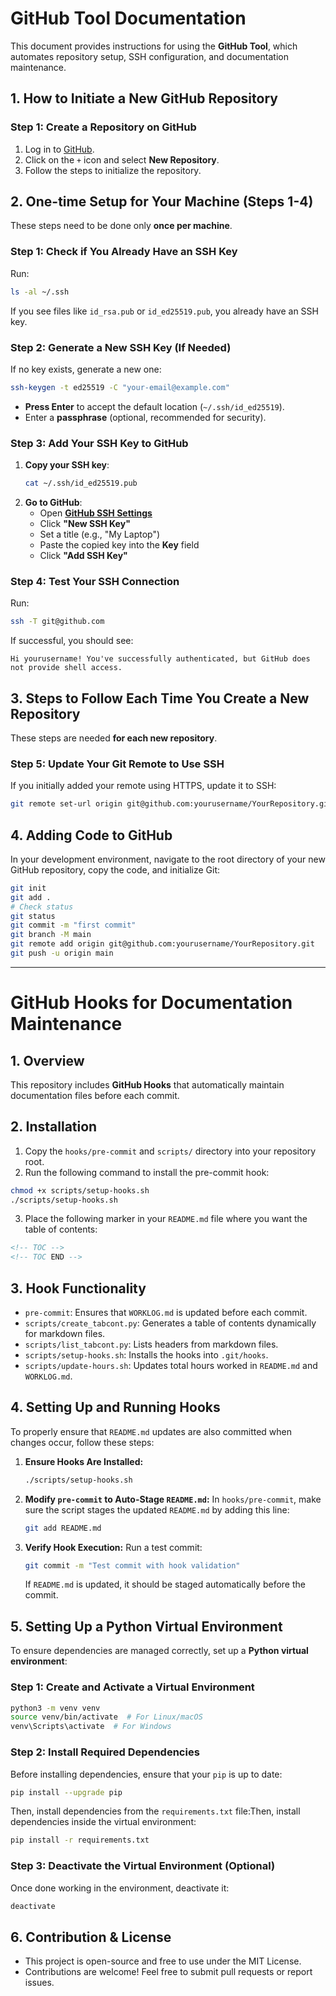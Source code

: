 # GitHub Tool Documentation

This document provides instructions for using the **GitHub Tool**, which automates repository setup, SSH configuration, and documentation maintenance.

## **1. How to Initiate a New GitHub Repository**

### **Step 1: Create a Repository on GitHub**
1. Log in to [GitHub](https://github.com).
2. Click on the `+` icon and select **New Repository**.
3. Follow the steps to initialize the repository.

## **2. One-time Setup for Your Machine (Steps 1-4)**
These steps need to be done only **once per machine**.

### **Step 1: Check if You Already Have an SSH Key**
Run:
```sh
ls -al ~/.ssh
```
If you see files like `id_rsa.pub` or `id_ed25519.pub`, you already have an SSH key.

### **Step 2: Generate a New SSH Key (If Needed)**
If no key exists, generate a new one:
```sh
ssh-keygen -t ed25519 -C "your-email@example.com"
```
- **Press Enter** to accept the default location (`~/.ssh/id_ed25519`).
- Enter a **passphrase** (optional, recommended for security).

### **Step 3: Add Your SSH Key to GitHub**
1. **Copy your SSH key**:
   ```sh
   cat ~/.ssh/id_ed25519.pub
   ```
2. **Go to GitHub**:
   - Open [**GitHub SSH Settings**](https://github.com/settings/keys)
   - Click **"New SSH Key"**
   - Set a title (e.g., "My Laptop")
   - Paste the copied key into the **Key** field
   - Click **"Add SSH Key"**

### **Step 4: Test Your SSH Connection**
Run:
```sh
ssh -T git@github.com
```
If successful, you should see:
```
Hi yourusername! You've successfully authenticated, but GitHub does not provide shell access.
```

## **3. Steps to Follow Each Time You Create a New Repository**
These steps are needed **for each new repository**.

### **Step 5: Update Your Git Remote to Use SSH**
If you initially added your remote using HTTPS, update it to SSH:
```sh
git remote set-url origin git@github.com:yourusername/YourRepository.git
```


## **4. Adding Code to GitHub**
In your development environment, navigate to the root directory of your new GitHub repository, copy the code, and initialize Git:
```sh
git init
git add .
# Check status
git status
git commit -m "first commit"
git branch -M main
git remote add origin git@github.com:yourusername/YourRepository.git
git push -u origin main
```

---

# **GitHub Hooks for Documentation Maintenance**

## **1. Overview**
This repository includes **GitHub Hooks** that automatically maintain documentation files before each commit.

## **2. Installation**
1. Copy the `hooks/pre-commit` and `scripts/` directory into your repository root.
2. Run the following command to install the pre-commit hook:
```sh
chmod +x scripts/setup-hooks.sh
./scripts/setup-hooks.sh
```
3. Place the following marker in your `README.md` file where you want the table of contents:
```md
<!-- TOC --> 
<!-- TOC END -->
```

## **3. Hook Functionality**
- `pre-commit`: Ensures that `WORKLOG.md` is updated before each commit.
- `scripts/create_tabcont.py`: Generates a table of contents dynamically for markdown files.
- `scripts/list_tabcont.py`: Lists headers from markdown files.
- `scripts/setup-hooks.sh`: Installs the hooks into `.git/hooks`.
- `scripts/update-hours.sh`: Updates total hours worked in `README.md` and `WORKLOG.md`.

## **4. Setting Up and Running Hooks**
To properly ensure that `README.md` updates are also committed when changes occur, follow these steps:
1. **Ensure Hooks Are Installed:**
   ```sh
   ./scripts/setup-hooks.sh
   ```
2. **Modify `pre-commit` to Auto-Stage `README.md`:**
   In `hooks/pre-commit`, make sure the script stages the updated `README.md` by adding this line:
   ```sh
   git add README.md
   ```
3. **Verify Hook Execution:** Run a test commit:
   ```sh
   git commit -m "Test commit with hook validation"
   ```
   If `README.md` is updated, it should be staged automatically before the commit.

## **5. Setting Up a Python Virtual Environment**

To ensure dependencies are managed correctly, set up a **Python virtual environment**:

### **Step 1: Create and Activate a Virtual Environment**
```sh
python3 -m venv venv
source venv/bin/activate  # For Linux/macOS
venv\Scripts\activate  # For Windows
```

### **Step 2: Install Required Dependencies**
Before installing dependencies, ensure that your `pip` is up to date:
```sh
pip install --upgrade pip
```

Then, install dependencies from the `requirements.txt` file:Then, install dependencies inside the virtual environment:
```sh
pip install -r requirements.txt
```

### **Step 3: Deactivate the Virtual Environment (Optional)**
Once done working in the environment, deactivate it:
```sh
deactivate
```

## **6. Contribution & License**
- This project is open-source and free to use under the MIT License.
- Contributions are welcome! Feel free to submit pull requests or report issues.
 